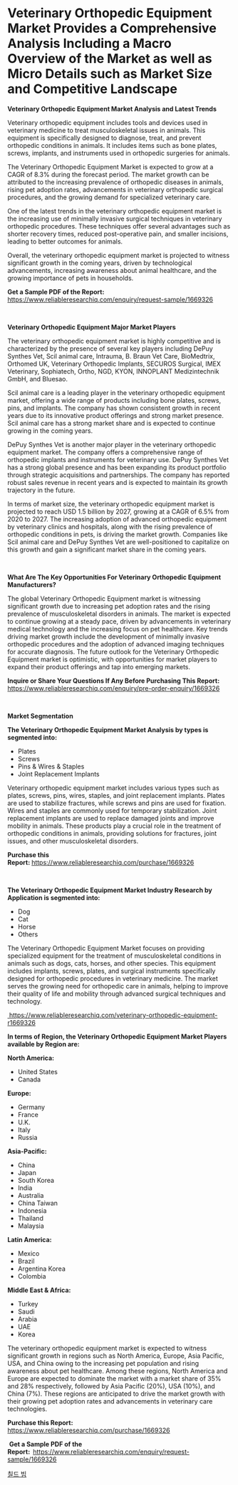 <p><h1>Veterinary Orthopedic Equipment Market Provides a Comprehensive Analysis Including a Macro Overview of the Market as well as Micro Details such as Market Size and Competitive Landscape</h1></p><p><strong>Veterinary Orthopedic Equipment Market Analysis and Latest Trends</strong></p>
<p><p>Veterinary orthopedic equipment includes tools and devices used in veterinary medicine to treat musculoskeletal issues in animals. This equipment is specifically designed to diagnose, treat, and prevent orthopedic conditions in animals. It includes items such as bone plates, screws, implants, and instruments used in orthopedic surgeries for animals.</p><p>The Veterinary Orthopedic Equipment Market is expected to grow at a CAGR of 8.3% during the forecast period. The market growth can be attributed to the increasing prevalence of orthopedic diseases in animals, rising pet adoption rates, advancements in veterinary orthopedic surgical procedures, and the growing demand for specialized veterinary care.</p><p>One of the latest trends in the veterinary orthopedic equipment market is the increasing use of minimally invasive surgical techniques in veterinary orthopedic procedures. These techniques offer several advantages such as shorter recovery times, reduced post-operative pain, and smaller incisions, leading to better outcomes for animals.</p><p>Overall, the veterinary orthopedic equipment market is projected to witness significant growth in the coming years, driven by technological advancements, increasing awareness about animal healthcare, and the growing importance of pets in households.</p></p>
<p><strong>Get a Sample PDF of the Report:&nbsp;</strong> <a href="https://www.reliableresearchiq.com/enquiry/request-sample/1669326">https://www.reliableresearchiq.com/enquiry/request-sample/1669326</a></p>
<p>&nbsp;</p>
<p><strong>Veterinary Orthopedic Equipment Major Market Players</strong></p>
<p><p>The veterinary orthopedic equipment market is highly competitive and is characterized by the presence of several key players including DePuy Synthes Vet, Scil animal care, Intrauma, B. Braun Vet Care, BioMedtrix, Orthomed UK, Veterinary Orthopedic Implants, SECUROS Surgical, IMEX Veterinary, Sophiatech, Ortho, NGD, KYON, INNOPLANT Medizintechnik GmbH, and Bluesao.</p><p>Scil animal care is a leading player in the veterinary orthopedic equipment market, offering a wide range of products including bone plates, screws, pins, and implants. The company has shown consistent growth in recent years due to its innovative product offerings and strong market presence. Scil animal care has a strong market share and is expected to continue growing in the coming years.</p><p>DePuy Synthes Vet is another major player in the veterinary orthopedic equipment market. The company offers a comprehensive range of orthopedic implants and instruments for veterinary use. DePuy Synthes Vet has a strong global presence and has been expanding its product portfolio through strategic acquisitions and partnerships. The company has reported robust sales revenue in recent years and is expected to maintain its growth trajectory in the future.</p><p>In terms of market size, the veterinary orthopedic equipment market is projected to reach USD 1.5 billion by 2027, growing at a CAGR of 6.5% from 2020 to 2027. The increasing adoption of advanced orthopedic equipment by veterinary clinics and hospitals, along with the rising prevalence of orthopedic conditions in pets, is driving the market growth. Companies like Scil animal care and DePuy Synthes Vet are well-positioned to capitalize on this growth and gain a significant market share in the coming years.</p></p>
<p>&nbsp;</p>
<p><strong>What Are The Key Opportunities For Veterinary Orthopedic Equipment Manufacturers?</strong></p>
<p><p>The global Veterinary Orthopedic Equipment market is witnessing significant growth due to increasing pet adoption rates and the rising prevalence of musculoskeletal disorders in animals. The market is expected to continue growing at a steady pace, driven by advancements in veterinary medical technology and the increasing focus on pet healthcare. Key trends driving market growth include the development of minimally invasive orthopedic procedures and the adoption of advanced imaging techniques for accurate diagnosis. The future outlook for the Veterinary Orthopedic Equipment market is optimistic, with opportunities for market players to expand their product offerings and tap into emerging markets.</p></p>
<p><strong>Inquire or Share Your Questions If Any Before Purchasing This Report:</strong> <a href="https://www.reliableresearchiq.com/enquiry/pre-order-enquiry/1669326">https://www.reliableresearchiq.com/enquiry/pre-order-enquiry/1669326</a></p>
<p>&nbsp;</p>
<p><strong>Market Segmentation</strong></p>
<p><strong>The Veterinary Orthopedic Equipment Market Analysis by types is segmented into:</strong></p>
<p><ul><li>Plates</li><li>Screws</li><li>Pins & Wires & Staples</li><li>Joint Replacement Implants</li></ul></p>
<p><p>Veterinary orthopedic equipment market includes various types such as plates, screws, pins, wires, staples, and joint replacement implants. Plates are used to stabilize fractures, while screws and pins are used for fixation. Wires and staples are commonly used for temporary stabilization. Joint replacement implants are used to replace damaged joints and improve mobility in animals. These products play a crucial role in the treatment of orthopedic conditions in animals, providing solutions for fractures, joint issues, and other musculoskeletal disorders.</p></p>
<p><strong>Purchase this Report:&nbsp;</strong><a href="https://www.reliableresearchiq.com/purchase/1669326">https://www.reliableresearchiq.com/purchase/1669326</a></p>
<p>&nbsp;</p>
<p><strong>The Veterinary Orthopedic Equipment Market Industry Research by Application is segmented into:</strong></p>
<p><ul><li>Dog</li><li>Cat</li><li>Horse</li><li>Others</li></ul></p>
<p><p>The Veterinary Orthopedic Equipment Market focuses on providing specialized equipment for the treatment of musculoskeletal conditions in animals such as dogs, cats, horses, and other species. This equipment includes implants, screws, plates, and surgical instruments specifically designed for orthopedic procedures in veterinary medicine. The market serves the growing need for orthopedic care in animals, helping to improve their quality of life and mobility through advanced surgical techniques and technology.</p></p>
<p><a href="https://www.reliableresearchiq.com/veterinary-orthopedic-equipment-r1669326">&nbsp;https://www.reliableresearchiq.com/veterinary-orthopedic-equipment-r1669326</a></p>
<p><strong>In terms of Region, the Veterinary Orthopedic Equipment Market Players available by Region are:</strong></p>
<p>
    <p> <strong> North America: </strong>
        <ul>
            <li>United States</li>
            <li>Canada</li>
        </ul>
        </p> 
    <p> <strong> Europe: </strong>
        <ul>
            <li>Germany</li>
            <li>France</li>
            <li>U.K.</li>
            <li>Italy</li>
            <li>Russia</li>
        </ul>
        </p> 
    <p> <strong> Asia-Pacific: </strong>
        <ul>
            <li>China</li>
            <li>Japan</li>
            <li>South Korea</li>
            <li>India</li>
            <li>Australia</li>
            <li>China Taiwan</li>
            <li>Indonesia</li>
            <li>Thailand</li>
            <li>Malaysia</li>
        </ul>
        </p> 
    <p> <strong> Latin America: </strong>
        <ul>
            <li>Mexico</li>
            <li>Brazil</li>
            <li>Argentina Korea</li>
            <li>Colombia</li>
        </ul>
        </p> 
    <p> <strong> Middle East & Africa: </strong>
        <ul>
            <li>Turkey</li>
            <li>Saudi</li>
            <li>Arabia</li>
            <li>UAE</li>
            <li>Korea</li>
        </ul>
    </p>
    </p>
<p><p>The veterinary orthopedic equipment market is expected to witness significant growth in regions such as North America, Europe, Asia Pacific, USA, and China owing to the increasing pet population and rising awareness about pet healthcare. Among these regions, North America and Europe are expected to dominate the market with a market share of 35% and 28% respectively, followed by Asia Pacific (20%), USA (10%), and China (7%). These regions are anticipated to drive the market growth with their growing pet adoption rates and advancements in veterinary care technologies.</p></p>
<p><strong>Purchase this Report: </strong><a href="https://www.reliableresearchiq.com/purchase/1669326">https://www.reliableresearchiq.com/purchase/1669326</a></p>
<p>&nbsp;<strong>Get a Sample PDF of the Report:&nbsp;&nbsp;</strong><a href="https://www.reliableresearchiq.com/enquiry/request-sample/1669326">https://www.reliableresearchiq.com/enquiry/request-sample/1669326</a></p>
<p><strong></strong></p>
<p><p><a href="https://github.com/vss5505pa7z1p/Market-Research-Report-List-3/blob/main/666801774800.md">칠드 빔</a></p></p>